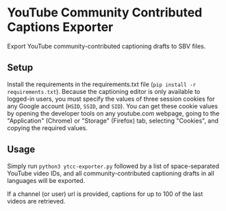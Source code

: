 # YouTube Community Contributed Captions Exporter

Export YouTube community-contributed captioning drafts to SBV files.

## Setup
Install the requirements in the requirements.txt file (`pip install -r requirements.txt`). Because the captioning editor is only available to logged-in users, you must specify the values of three session cookies for any Google account (`HSID`, `SSID`, and `SID`). You can get these cookie values by opening the developer tools on any youtube.com webpage, going to the "Application" (Chrome) or "Storage" (Firefox) tab, selecting "Cookies", and copying the required values.

## Usage
Simply run `python3 ytcc-exporter.py` followed by a list of space-separated YouTube video IDs, and all community-contributed captioning drafts in all languages will be exported.

If a channel (or user) url is provided, captions for up to 100 of the last videos are retrieved. 
